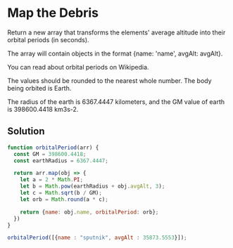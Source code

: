 # Map the Debris

Return a new array that transforms the elements' average altitude into their orbital periods (in seconds).

The array will contain objects in the format {name: 'name', avgAlt: avgAlt}.

You can read about orbital periods on Wikipedia.

The values should be rounded to the nearest whole number. The body being orbited is Earth.

The radius of the earth is 6367.4447 kilometers, and the GM value of earth is 398600.4418 km3s-2.

## Solution

```js
function orbitalPeriod(arr) {
  const GM = 398600.4418;
  const earthRadius = 6367.4447;

  return arr.map(obj => {
    let a = 2 * Math.PI;
    let b = Math.pow(earthRadius + obj.avgAlt, 3);
    let c = Math.sqrt(b / GM);
    let orb = Math.round(a * c);

    return {name: obj.name, orbitalPeriod: orb};
  })
}

orbitalPeriod([{name : "sputnik", avgAlt : 35873.5553}]);
```
